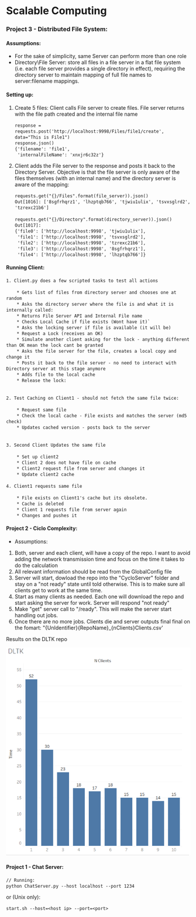 # Scalable Computing

### <i class="icon-file"></i> Project 3 - Distributed File System:

#### Assumptions:

* For the sake of simplicity, same Server can perform more than one role
* Directory\File Server: store all files in a file server in a flat file system (i.e. each file server provides a single directory in effect), requiring the directory server to maintain mapping of full file names to server:filename mappings. 
 

#### Setting up:
 
 1. Create 5 files: Client calls File server to create files. File server returns with the file path created and the internal file name
	
	```
    response = requests.post('http://localhost:9998/Files/file1/create', data="This is File1")
    response.json()
    {'filename': 'file1',
     'internalFileName': 'xnxjr6c32z'}
	 ```

 
 1. Client adds the File server to the response and posts it back to the Directory Server. Objective is that the file server is only aware of the files themselves (with an internal name) and the directory server is aware of the mapping:
	
	```
	requests.get("{}/Files".format(file_server)).json()
	Out[1016]: ['8sgfrhqrz1', 'lhzptqb766', 'tjwiu1ulix', 'tsvxsglrd2', 'tzrexc21b6']
	
	requests.get("{}/Directory".format(directory_server)).json()
	Out[1017]: 
	{'file0': ['http://localhost:9998', 'tjwiu1ulix'],
	 'file1': ['http://localhost:9998', 'tsvxsglrd2'],
	 'file2': ['http://localhost:9998', 'tzrexc21b6'],
	 'file3': ['http://localhost:9998', '8sgfrhqrz1'],
	 'file4': ['http://localhost:9998', 'lhzptqb766']}
 	 ```
 
	
#### Running Client:

	1. Client.py does a few scripted tasks to test all actions

		* Gets list of files from directory server and chooses one at random
		* Asks the directory server where the file is and what it is internally called:
		* Returns File Server API and Internal File name
		* Checks Local Cache if file exists (Wont have it)`
		* Asks the locking server if file is available (it will be)
		* Request a Lock (receives an OK)
		* Simulate another client asking for the lock - anything different than OK mean the lock cant be granted
		* Asks the file server for the file, creates a local copy and change it
		* Posts it back to the file server - no need to interact with Directory server at this stage anymore
		* Adds file to the local cache
		* Release the lock:


	2. Test Caching on Client1 - should not fetch the same file twice:
		
		* Request same file
		* Check the local cache - File exists and matches the server (md5 check)
		* Updates cached version - posts back to the server
		
		
	3. Second Client Updates the same file
	
		* Set up client2
		* Client 2 does not have file on cache
		* Client2 request file from server and changes it
		* Update client2 cache

	4. Client1 requests same file
		
		* File exists on Client1's cache but its obsolete.
		* Cache is deleted
		* Client 1 requests file from server again
		* Changes and pushes it

	

#### <i class="icon-file"></i> Project 2 - Ciclo Complexity:

* Assumptions:

1) Both, server and each client, will have a copy of the repo. I want to avoid adding the network transmission time and focus on the time it takes to do the calculation
2) All relevant information should be read from the GlobalConfig file
3) Server will start, dowload the repo into the "CycloServer" folder and stay on a "not ready" state until told otherwise. This is to make sure all clients get to work at the same time.
4) Start as many clients as needed. Each one will download the repo and start asking the server for work. Server will respond "not ready"
5) Make "get" server call to "/ready". This will make the server start handling out jobs.
6) Once there are no more jobs. Clients die and server outputs final final on the fomart: "{UnIdentifier}{RepoName}_{nClients}Clients.csv'


Results on the DLTK repo 

![ResultsDLTK](/CyclomaticComplx/Results/DLTK.png)


#### <i class="icon-file"></i> Project 1 - Chat Server:
```
// Running:
python ChatServer.py --host localhost --port 1234
```

or (Unix only):

```
start.sh --host=<host ip> --port=<port>
```